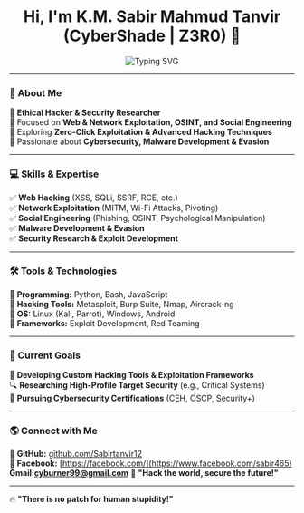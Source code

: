 <h1 align="center">Hi, I'm K.M. Sabir Mahmud Tanvir (CyberShade | Z3R0) 👾</h1>  

<p align="center">
  <img src="https://readme-typing-svg.herokuapp.com?font=Fira+Code&weight=600&size=22&pause=1000&color=00FF00&center=true&vCenter=true&width=600&lines=Ethical+Hacker+%7C+Security+Researcher;Exploit+Developer+%7C+Pentester;Web+%26+Network+Exploitation;Social+Engineering+%7C+Malware+Development;Building+Custom+Hacking+Tools" alt="Typing SVG" />
</p>  

---

### 🚀 About Me  
🔹 **Ethical Hacker & Security Researcher**   
🔹 Focused on **Web & Network Exploitation, OSINT, and Social Engineering**  
🔹 Exploring **Zero-Click Exploitation & Advanced Hacking Techniques**  
🔹 Passionate about **Cybersecurity, Malware Development & Evasion**  

---

### 💻 Skills & Expertise  
✅ **Web Hacking** (XSS, SQLi, SSRF, RCE, etc.)  
✅ **Network Exploitation** (MITM, Wi-Fi Attacks, Pivoting)  
✅ **Social Engineering** (Phishing, OSINT, Psychological Manipulation)  
✅ **Malware Development & Evasion**  
✅ **Security Research & Exploit Development**  

---

### 🛠️ Tools & Technologies  
🔹 **Programming:** Python, Bash, JavaScript  
🔹 **Hacking Tools:** Metasploit, Burp Suite, Nmap, Aircrack-ng  
🔹 **OS:** Linux (Kali, Parrot), Windows, Android  
🔹 **Frameworks:** Exploit Development, Red Teaming  

---

### 📌 Current Goals  
🚀 **Developing Custom Hacking Tools & Exploitation Frameworks**  
🔍 **Researching High-Profile Target Security** (e.g., Critical Systems)  
📜 **Pursuing Cybersecurity Certifications** (CEH, OSCP, Security+)  

---

### 🌎 Connect with Me  
🔗 **GitHub:** [github.com/Sabirtanvir12](https://github.com/Sabirtanvir12)  
🔗 **Facebook:** [https://facebook.com/](https://www.facebook.com/sabir465)
**Gmail:cyburner99@gmail.com**
💬 **"Hack the world, secure the future!"**  

---

🔥 **"There is no patch for human stupidity!"**  
